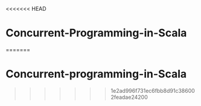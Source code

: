 <<<<<<< HEAD
# Concurrent-Programming-in-Scala
=======
# Concurrent-programming-in-Scala
>>>>>>> 1e2ad996f731ec6fbb8d91c386002feadae24200
